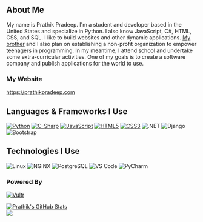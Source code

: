 ## About Me

My name is Prathik Pradeep. I'm a student and developer based in the United States and specialize in Python. I also know JavaScript, C#, HTML, CSS, and SQL. I like to build websites and other dynamic applications. [My brother](https://github.com/pranav-pradeep) and I also plan on establishing a non-profit organization to empower teenagers in programming. In my meantime, I attend school and undertake some extra-curricular activities. One of my goals is to create a software company and publish applications for the world to use.

### My Website
https://prathikpradeep.com

## Languages & Frameworks I Use
[![Python](http://img.shields.io/badge/-Python-3776AB?style=for-the-badge&logo=python&logoColor=white)](https://python.org)
[![C-Sharp](http://img.shields.io/badge/C%23-239120?style=for-the-badge&logo=c-sharp&logoColor=white)](https://docs.microsoft.com/en-us/dotnet/csharp/tour-of-csharp/)
[![JavaScript](http://img.shields.io/badge/JavaScript-F7DF1E?style=for-the-badge&logo=javascript&logoColor=black)](https://www.javascript.com/)
[![HTML5](https://img.shields.io/badge/-HTML5-%23E44D27?style=for-the-badge&logo=html5&logoColor=white)](https://html.spec.whatwg.org/)
[![CSS3](https://img.shields.io/badge/-CSS3-%231572B6?style=for-the-badge&logo=css3)]()
![.NET](http://img.shields.io/badge/.NET-5C2D91?style=for-the-badge&logo=.net&logoColor=white)
![Django](http://img.shields.io/badge/Django-092E20?style=for-the-badge&logo=django&logoColor=white)
![Bootstrap](https://img.shields.io/badge/Bootstrap-563D7C?style=for-the-badge&logo=bootstrap&logoColor=white)

## Technologies I Use
![Linux](http://img.shields.io/badge/Ubuntu-E95420?style=for-the-badge&logo=linux&logoColor=black)
![NGINX](https://img.shields.io/badge/NGINX-009639?style=for-the-badge&logo=nginx&logoColor=white)
![PostgreSQL](http://img.shields.io/badge/PostgreSQL-316192?style=for-the-badge&logo=postgresql&logoColor=white)
![VS Code](http://img.shields.io/badge/-Visual%20Studio%20Code-007ACC?style=for-the-badge&logo=visual-studio-code&logoColor=white)
![PyCharm](http://img.shields.io/badge/-PyCharm-007AEW?style=for-the-badge&logo=pycharm&logoColor=white)

### Powered By 
[![Vultr](https://img.shields.io/badge/DigitalOcean-008bcf?style=for-the-badge&logo=digitalocean&logoColor=white)](https://digitalocean.com)

[![Prathik's GitHub Stats](https://github-readme-stats.vercel.app/api?username=PRA7H1K&show_icons=true&theme=vue)](https://github.com/pra7h1k)
<br>
<img src="https://komarev.com/ghpvc/?username=PRA7H1K&color=blue&style=flat-square">
